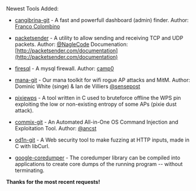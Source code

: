 Newest Tools Added:

* [cangibrina-git](https://github.com/fnk0c/cangibrina) -  A fast and powerfull dashboard (admin) finder. Author: [Franco Colombino](franco.c.colombino@gmail.com)

* [packetsender](http://packetsender.com/) - A utility to allow sending and receiving TCP and UDP packets. Author: [@NagleCode](https://twitter.com/NagleCode) Documenation: [http://packetsender.com/documentation](http://packetsender.com/documentation)

* [firesql](https://bitbucket.org/camp0/firesql) - A mysql firewall. Author: [camp0](https://bitbucket.org/camp0/)

* [mana-git](https://github.com/sensepost/mana) - Our mana toolkit for wifi rogue AP attacks and MitM. Author: Dominic White (singe) & Ian de Villiers [@sensepost](https://twitter.com/sensepost)

* [pixiewps](https://github.com/wiire/pixiewps) - A tool written in C used to bruteforce offline the WPS pin exploiting the low or non-existing entropy of some APs (pixie dust attack).

* [commix-git](https://github.com/stasinopoulos/commix) - An Automated All-in-One OS Command Injection and Exploitation Tool. Author: [@ancst](https://twitter.com/ancst)

* [od1n-git](https://github.com/CoolerVoid/0d1n) - A Web security tool to make fuzzing at HTTP inputs, made in C with libCurl. 

* [google-coredumper](https://code.google.com/p/google-coredumper/) - The coredumper library can be compiled into applications to create core dumps of the running program -- without terminating.

**Thanks for the most recent requests!**
